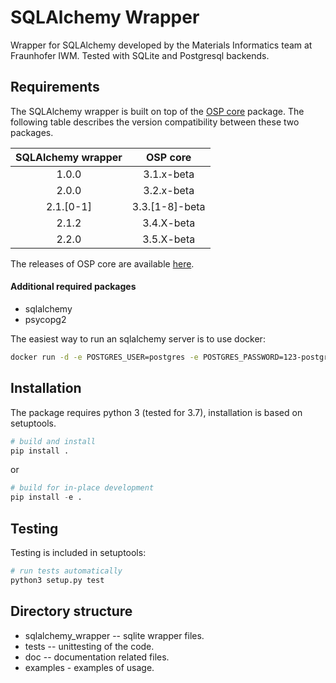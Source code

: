 # SQLAlchemy Wrapper

Wrapper for SQLAlchemy developed by the Materials Informatics team at Fraunhofer IWM. Tested with SQLite and Postgresql backends.

## Requirements

The SQLAlchemy wrapper is built on top of the [OSP core](https://github.com/simphony/osp-core) package.
The following table describes the version compatibility between these two packages.

| __SQLAlchemy wrapper__ | __OSP core__ |
|   :---:   |   :---:  |
|   1.0.0   |   3.1.x-beta  |
|   2.0.0   |   3.2.x-beta  |
|   2.1.[0-1]   |   3.3.[1-8]-beta  |
|   2.1.2   |   3.4.X-beta  |
|   2.2.0   |   3.5.X-beta  |

The releases of OSP core are available [here](https://github.com/simphony/osp-core/releases).

#### Additional required packages
- sqlalchemy
- psycopg2

The easiest way to run an sqlalchemy server is to use docker:
```sh
docker run -d -e POSTGRES_USER=postgres -e POSTGRES_PASSWORD=123-postgres -e POSTGRES_DB=postgres -e POSTGRES_HOST=db -p 5432:5432 --name postgres --restart=always postgres:11.7
```

## Installation

The package requires python 3 (tested for 3.7), installation is based on setuptools.

```py
# build and install
pip install .
```

or

```py
# build for in-place development
pip install -e .
```

## Testing

Testing is included in setuptools:

```py
# run tests automatically
python3 setup.py test
```

[//]: # (## Documentation)

[//]: # (TODO)

## Directory structure

- sqlalchemy_wrapper -- sqlite wrapper files.
- tests -- unittesting of the code.
- doc -- documentation related files.
- examples - examples of usage.
